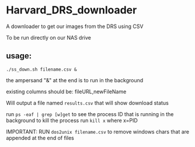 # Harvard_DRS_downloader
A downloader to get our images from the DRS using CSV

To be run directly on our NAS drive

## usage: 

`./ss_down.sh filename.csv &`

the ampersand "&" at the end is to run in the background

existing columns should be: fileURL,newFileName

Will output a file named `results.csv` that will show download status

run `ps -eaf | grep [w]get` to see the process ID that is running in the background
to kill the process run `kill x` where x=PID

IMPORTANT: RUN `dos2unix filename.csv` to remove windows chars that are appended at the end of files
